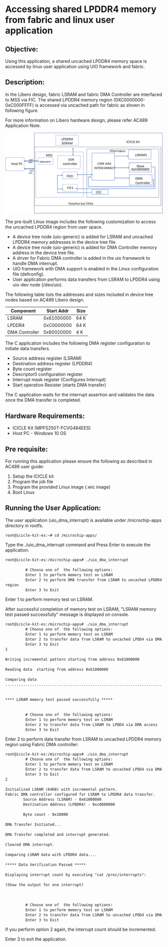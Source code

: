 # Accessing shared LPDDR4 memory from fabric and linux user application

## Objective:

Using this application, a shared uncached LPDDR4 memory space is accessed by  linux user application using UIO framework and fabric. 


## Description:

In the Libero design, fabric LSRAM and fabric DMA Controller are interfaced to MSS via FIC. The shared LPDDR4 memory region (0XC0000000-0xC000FFFF) is accessed via  uncached path for fabric as shown in following figure.

For more information on Libero hardware design, please refer AC489 Application Note.

![](./images/Libero_dis.png)

The pre-built Linux image includes the following customization to access the uncached LPDDR4 region from user space.

- A device tree node (uio-generic) is added for LSRAM and uncached LPDDR4 memory addresses in the device tree file. 
- A device tree node (uio-generic) is added for DMA Controller memory address in the device tree file.
- A driver for Fabric DMA controller is added in the uio framework to handle DMA interrupt.
- UIO framework with DMA support is enabled in the Linux configuration file (defconfig).
- User application performs data transfers from LSRAM to LPDDR4 using uio-dev node (/dev/uio).

The following table lists the addresses and sizes included in device tree nodes based on AC489 Libero design.

| Component | Start Addr | Size |
| --- | --- | --- |
| LSRAM | 0x61000000 | 64 K |
| LPDDR4 | 0xC0000000 | 64 K |
| DMA Controller | 0x60020000 | 4 K |

The C application includes the following DMA register configuration to initiate data transfers.

- Source address register (LSRAM)
- Destination address register (LPDDR4)
- Byte count register
- Descriptor0 configuration register
- Interrupt mask register (Configures Interrupt)
- Start operation Resister (starts DMA transfer)

The C application waits for the interrupt assertion and validates the data once the DMA transfer is completed. 

## Hardware Requirements:

- ICICLE Kit (MPFS250T-FCVG484EES)
- Host PC - Windows 10 OS

## Pre requisite:

For running this application please ensure the following as described in AC489 user guide:

1. Setup the ICICLE kit
2. Program the job file 
3. Program the provided Linux image (.wic image)
4. Boot Linux

## Running the User Application:

The user application (uio_dma_interrupt) is available under /microchip-apps directory in rootfs.

```
root@icicle-kit-es:~# cd /microchip-apps/  
```

Type the ./uio_dma_interrupt command and Press Enter to execute the application.

```
root@icicle-kit-es:/microchip-apps# ./uio_dma_interrupt

         # Choose one of  the following options:
         Enter 1 to perform memory test on LSRAM
         Enter 2 to perform DMA transfer from LSRAM to uncached LPDDR4 region
         Enter 3 to Exit  
```

Enter 1 to perform memory test on LSRAM.

After successful completion of memory test on LSRAM, "LSRAM memory test passed successfully" message is displayed on console.

```
root@icicle-kit-es:/microchip-apps# ./uio_dma_interrupt
         # Choose one of  the following options:
         Enter 1 to perform memory test on LSRAM
         Enter 2 to transfer data from LSRAM to uncached LPDD4 via DMA
         Enter 3 to Exit
1

Writing incremental pattern starting from address 0x61000000

Reading data  starting from address 0x61000000

Comparing data
..............................................................................


**** LSRAM memory test passed successfully *****


         # Choose one of  the following options:
         Enter 1 to perform memory test on LSRAM
         Enter 2 to transfer data from LSRAM to LPDD4 via DMA access
         Enter 3 to Exit
```

Enter 2 to perform data transfer from LSRAM to uncached LPDDR4 memory region using Fabric DMA controller:

```
root@icicle-kit-es:/microchip-apps# ./uio_dma_interrupt
         # Choose one of  the following options:
         Enter 1 to perform memory test on LSRAM
         Enter 2 to transfer data from LSRAM to uncached LPDD4 via DMA
         Enter 3 to Exit
2

Initialized LSRAM (64KB) with incremental pattern.
Fabric DMA controller configured for LSRAM to LPDDR4 data transfer.
        Source Address (LSRAM) - 0x61000000
        Destination Address (LPDDR4) - 0xc0000000

        Byte count - 0x10000

DMA Transfer Initiated...

DMA Transfer completed and interrupt generated.

Cleared DMA interrupt.

Comparing LSRAM data with LPDDR4 data....

***** Data Verification Passed *****

Displaying interrupt count by executing "cat /proc/interrupts":

(Show the output for one interrupt)



         # Choose one of  the following options:
         Enter 1 to perform memory test on LSRAM
         Enter 2 to transfer data from LSRAM to uncached LPDD4 via DMA
         Enter 3 to Exit
```

If you perform option 2 again, the interrupt count should be incremented.

Enter 3 to exit the application.

